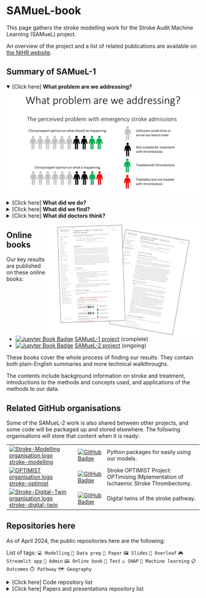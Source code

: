 # SAMueL-book

This page gathers the stroke modelling work for the Stroke Audit Machine Learning (SAMueL) project.

An overview of the project and a list of related publications are available on [the NIHR website](https://arc-swp.nihr.ac.uk/research/projects/samuel/).


## Summary of SAMueL-1


<details open>
<summary>[Click here] <b>What problem are we addressing?</b></summary>
<img src="https://raw.githubusercontent.com/samuel-book/.github/main/images/Slide1.JPG" alt="Summary slide 1">
</details>

<details>
<summary>[Click here] <b>What did we do?</b></summary>
<img src="https://raw.githubusercontent.com/samuel-book/.github/main/images/Slide2.JPG" alt="Summary slide 2">
</details>

<details>
<summary>[Click here] <b>What did we find?</b></summary>
<img src="https://raw.githubusercontent.com/samuel-book/.github/main/images/Slide3.JPG" alt="Summary slide 3">
</details>

<details>
<summary>[Click here] <b>What did doctors think?</b></summary>
<img src="https://raw.githubusercontent.com/samuel-book/.github/main/images/Slide4.JPG" alt="Summary slide 4">
</details>


<a href="https://samuel-book.github.io/samuel-1/introduction/intro.html"><img align="right" src="https://raw.githubusercontent.com/samuel-book/.github/main/images/online_books_400w.png" alt="Screenshots of the online books' front pages"></a>

## Online books

Our key results are published on these online books:

+ [![Jupyter Book Badge][jupyterbooks-img]][samuel1-book-link] [SAMueL-1 project][samuel1-book-link] (complete)
+ [![Jupyter Book Badge][jupyterbooks-img]][samuel2-book-link] [SAMueL-2 project][samuel2-book-link] (ongoing)

These books cover the whole process of finding our results. They contain both plain-English summaries and more technical walkthroughs. 

The contents include background information on stroke and treatment, introductions to the methods and concepts used, and applications of the methods to our data.


## Related GitHub organisations

Some of the SAMueL-2 work is also shared between other projects, and some code will be packaged up and stored elsewhere. The following organisations will store that content when it is ready:

| | | |
| --- | --- | --- |
| <a href="https://github.com/stroke-modelling/"><img src="https://avatars.githubusercontent.com/u/141143213" alt="Stroke-Modelling organisation logo" height="20"></a> [stroke-modelling][github-link-stroke-modelling] | [![GitHub Badge][github-img]][github-link-stroke-modelling] | Python packages for easily using our models. | 
| <a href="https://github.com/stroke-optimist/"><img src="https://avatars.githubusercontent.com/u/77266176" alt="OPTIMIST organisation logo" height="20"></a> [stroke-optimist][github-link-stroke-optimist] | [![GitHub Badge][github-img]][github-link-stroke-optimist]  | Stroke OPTIMIST Project: OPTimising IMplementation of Ischaemic Stroke Thrombectomy. | 
| <a href="https://github.com/stroke-digital-twin/"><img src="https://avatars.githubusercontent.com/u/145005029" alt="Stroke-Digital-Twin organisation logo" height="20"></a> [stroke-digital-twin][github-link-stroke-digital-twin] | [![GitHub Badge][github-img]][github-link-stroke-digital-twin] | Digital twins of the stroke pathway. | 

## Repositories here 

As of April 2024, the public repositories here are the following:

List of tags: `💻 Modelling` `🧮 Data prep` `📜 Paper` `🖼️ Slides` `🍃 Overleaf` `🎮 Streamlit app` `📎 Admin` `🕮 Online book` `🧪 Test` `⚖️ SHAP` `🔮 Machine learning` `📋 Outcomes` `⏱️ Pathway` `🗺️ Geography`

<details>
<summary>[Click here] Code repository list</summary>

| Repository | Description | Tags |
| --- | --- | --- |
| samuel_2_production | Core code for SAMueL-2 | `💻 Modelling` |
| ssnap_production_code | Code for running of SAMueL analysis by SSNAP | `💻 Modelling` |
| thrombolysis_organisational_factors | How do organisational factors affect thrombolysis? | `💻 Modelling` |
| stroke_outcome_ml | Predicting the discharge disability of stroke patients | `💻 Modelling`<br>`⚖️ SHAP`<br>`🔮 Machine learning`<br>`📋 Outcomes` |
| geography_data | Data prep for geography - LSOA locations, regions, shape files etc. | `🧮 Data prep` |
| samuel_example | Replication of Stroke Audit Machine Learning with artificial patient data | `💻 Modelling`<br>`⚖️ SHAP`<br>`🔮 Machine learning` |
| stroke_outcome_xgb_shap_TO_ARCHIVE | XGB model, with SHAP, for stroke outcome | `💻 Modelling`<br>`⚖️ SHAP`<br>`🔮 Machine learning`<br>`📋 Outcomes` |
| skeleton-pathway-model | Skeleton SimPy stroke pathway model from onset to thrombolysis and thrombectomy | `💻 Modelling`<br>`⏱️ Pathway` |
| stroke_outcome | Outcome modelling | `💻 Modelling`<br>`📋 Outcomes` |
| samuel_causal | Causal analysis and diagrams for the SAMueL project | `💻 Modelling` |
| synthetic_data | Create synthetic data from SAMueL data | `💻 Modelling`<br>`🧮 Data prep` |
| model_comparison | A comparison of different model types using SAMueL-1 data  | `💻 Modelling`<br>`🔮 Machine learning` |
| stroke_unit_demographics | Collating demographic data for emergency stroke unit catchment areas | `🧮 Data prep` |
| samuel_2_data_prep | SAMUeL_2 data preparation | `🧮 Data prep` |
| streamlit_combo_stroke | Combined the existing stroke streamlit apps into one multipage app | `🎮 Streamlit app`<br>`⚖️ SHAP`<br>`🔮 Machine learning`<br>`📋 Outcomes`<br>`⏱️ Pathway` |
| streamlit_pathway_improvement | Streamlit app for pathway improvement data |  `🎮 Streamlit app`<br>`📋 Outcomes`<br>`⏱️ Pathway` |
| streamlit_stroke_treatment_ml | Streamlit app for machine learning model to predict treatment given to emergency stroke patients |  `🎮 Streamlit app`<br>`⚖️ SHAP`<br>`🔮 Machine learning` |
| streamlit_descriptive_stats | Streamlit app for descriptive statistics for each stroke team in the SAMuEL project |  `🎮 Streamlit app` |
| stroke_outcome_app | Streamlit app for stroke outcome modelling | `🎮 Streamlit app`<br>`📋 Outcomes` | 
| streamlit_map_lsoa_outcomes | Test app for maps in streamlit | `🎮 Streamlit app`<br>`🧪 Test`<br>`📋 Outcomes`<br>`🗺️ Geography` |
| causal_inference_basics | Basics of causal inference | `🧪 Test` |
| smote-variation | Variation of SMOTE | `🧮 Data prep`<br>`🧪 Test` |
| import_from_relative_path | Demo to show how to import a module from a package in a different directory | `🧪 Test` |

</details>



<details>
<summary>[Click here] Papers and presentations repository list</summary>

| Repository | Description | Tags |
| --- | --- | --- |
| samuel-2-reference | A repository of general reference documents for the SAMueL-2 project | `📎 Admin` |
| samuel-1 | (blank)  | `🕮 Online book` |
| samuel-2 | Jupyter book for SAMueL-2 project | `🕮 Online book` |
| .github | For this organisation's README etc. | `📎 Admin` |
| overleaf_stroke_outcome_1 | Open paper on stroke outcome modelling | `🍃 Overleaf`<br>`📜 Paper`<br>`📋 Outcomes` |
| stroke_treatment_review | overleaf_stroke_treatment_review | `🍃 Overleaf` <br>`📜 Paper` |
| overleaf_samuel_shap_presentation | SHAP presentation | `🍃 Overleaf`<br>`🖼️ Slides`<br>`⚖️ SHAP`<br>`🔮 Machine learning` |
| overleaf_shap_paper_2 | SHAP paper focusing on interactions | `🍃 Overleaf`<br>`📜 Paper`<br>`⚖️ SHAP`<br>`🔮 Machine learning` | 
| overleaf_shap_paper_1_for_esj | Overleaf_SHAP_paper_1_for_ESJ | `🍃 Overleaf` <br>`📜 Paper`<br>`⚖️ SHAP`<br>`🔮 Machine learning` | 
| overleaf_shap_paper_1_short | Overleaf SAMueL SHAP Paper 2 | `🍃 Overleaf`<br>`📜 Paper`<br>`⚖️ SHAP`<br>`🔮 Machine learning` | 
| overleaf_samuel_1_contentious_patients | Paper | `🍃 Overleaf`<br>`📜 Paper`<br>`⚖️ SHAP`<br>`🔮 Machine learning` | 
| overleaf_shap_pci_jan_2023 | Patient and carers meeting Jan 2023 | `🍃 Overleaf`<br>`🖼️ Slides`<br>`⚖️ SHAP`<br>`🔮 Machine learning` |
| overleaf_shap_paper_1_long | Shap paper 1 - long - preprint | `🍃 Overleaf`<br>`📜 Paper`<br>`⚖️ SHAP`<br>`🔮 Machine learning` | 
| overleaf_stakeholder_cambridge_icb_dec_2022 | Presentation to the Cambridge and Peterborough Integrated Care Board (Health Inequalities) | `🍃 Overleaf`<br>`🖼️ Slides`<br>`🔮 Machine learning`<br>`📋 Outcomes`<br>`🗺️ Geography` |
| overleaf_advisory_group_nov_2022 | SAMueL Advisory Group November 2022 | `🍃 Overleaf`<br>`🖼️ Slides`<br>`⚖️ SHAP`<br>`🔮 Machine learning`<br>`📋 Outcomes` |
| overleaf_samuel_overview | Overleaf beamer slides for an overview of SAMueL, originally made for an HSMA talk in November 2022. | `🍃 Overleaf`<br>`🖼️ Slides`<br>`🔮 Machine learning`<br>`📋 Outcomes`<br>`🎮 Streamlit app` |
| overleaf_coproduction_workshop_1 | Coproduction workshop slides | `🍃 Overleaf`<br>`🖼️ Slides`<br>`⚖️ SHAP`<br>`🔮 Machine learning` |
| overleaf_samuel_pci_oct_2022 | pci slides | `🍃 Overleaf`<br>`🖼️ Slides` |
| samuel_shap_paper_2 | Continuing exploratory work with Shap using SAMueL-1 data | `📜 Paper`<br>`⚖️ SHAP`<br>`🔮 Machine learning` | 
| samuel_shap_paper_1 | Exploratory work with Shap using SAMueL-1 data | `📜 Paper`<br>`⚖️ SHAP`<br>`🔮 Machine learning` | 

</details>

[jupyterbooks-img]: https://jupyterbook.org/badge.svg
[samuel1-book-link]: https://samuel-book.github.io/samuel-1/introduction/intro.html
[samuel2-book-link]: https://samuel-book.github.io/samuel-2/introduction/intro.html

[github-img]: https://img.shields.io/badge/github-%23121011.svg?style=for-the-badge&logo=github&logoColor=white
[github-link-stroke-modelling]: https://github.com/stroke-modelling/
[github-link-stroke-optimist]: https://github.com/stroke-optimist/
[github-link-stroke-digital-twin]: https://github.com/stroke-digital-twin/
